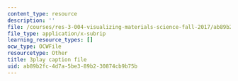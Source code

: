 ```yaml
---
content_type: resource
description: ''
file: /courses/res-3-004-visualizing-materials-science-fall-2017/ab89b2fc4d7a5be389b230874cb9b75b_a2xqcqRYosg.vtt
file_type: application/x-subrip
learning_resource_types: []
ocw_type: OCWFile
resourcetype: Other
title: 3play caption file
uid: ab89b2fc-4d7a-5be3-89b2-30874cb9b75b
---
```

